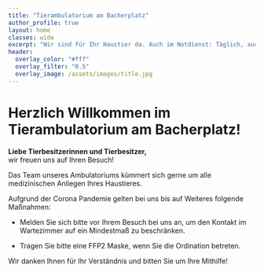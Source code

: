 ```yaml
---
title: "Tierambulatorium am Bacherplatz"
author_profile: true
layout: home
classes: wide
excerpt: "Wir sind für Ihr Haustier da. Auch im Notdienst: Täglich, auch Sonn- und Feiertags von 09:00 bis 21:00."
header:
  overlay_color: "#fff"
  overlay_filter: "0.5"
  overlay_image: /assets/images/title.jpg
---
```


# Herzlich Willkommen im Tierambulatorium am Bacherplatz!

**Liebe Tierbesitzerinnen und Tierbesitzer,**  
wir freuen uns auf Ihren Besuch!

Das Team unseres Ambulatoriums kümmert sich gerne um alle medizinischen Anliegen Ihres Haustieres. 
 
Aufgrund der Corona Pandemie gelten bei uns bis auf Weiteres folgende Maßnahmen:

- Melden Sie sich bitte vor Ihrem Besuch bei uns an, um den Kontakt im Wartezimmer auf ein Mindestmaß zu beschränken.

- Tragen Sie bitte eine FFP2 Maske, wenn Sie die Ordination betreten.

Wir danken Ihnen für Ihr Verständnis und bitten Sie um Ihre Mithilfe!